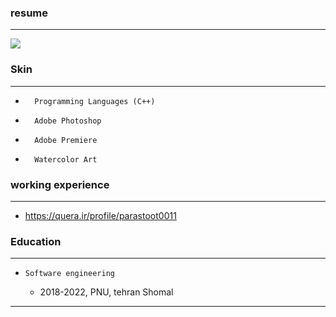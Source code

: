 ### resume
---
<img src="http://uupload.ir/files/iakn_19-05-19-22-02-18-217_deco.jpg">


### Skin 
---
+       Programming Languages (C++)
+       Adobe Photoshop
+       Adobe Premiere
+       Watercolor Art

### working experience
---
+ https://quera.ir/profile/parastoot0011

### Education
---
+     Software engineering
    -   2018-2022, PNU, tehran Shomal

---

